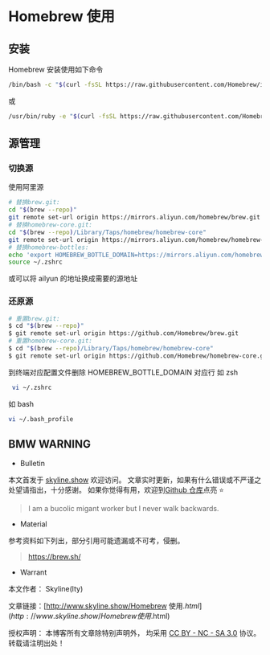 # Homebrew 使用

## 安装

Homebrew 安装使用如下命令

```sh
/bin/bash -c "$(curl -fsSL https://raw.githubusercontent.com/Homebrew/install/HEAD/install.sh)"
```

或

```sh
/usr/bin/ruby -e "$(curl -fsSL https://raw.githubusercontent.com/Homebrew/install/master/install)"
```

## 源管理

### 切换源

使用阿里源

```sh
# 替换brew.git:
cd "$(brew --repo)"
git remote set-url origin https://mirrors.aliyun.com/homebrew/brew.git
# 替换homebrew-core.git:
cd "$(brew --repo)/Library/Taps/homebrew/homebrew-core"
git remote set-url origin https://mirrors.aliyun.com/homebrew/homebrew-core.git
# 替换homebrew-bottles:
echo 'export HOMEBREW_BOTTLE_DOMAIN=https://mirrors.aliyun.com/homebrew/homebrew-bottles' >> ~/.zshrc
source ~/.zshrc

```

或可以将 ailyun 的地址换成需要的源地址

### 还原源

```sh
# 重置brew.git:
$ cd "$(brew --repo)"
$ git remote set-url origin https://github.com/Homebrew/brew.git
# 重置homebrew-core.git:
$ cd "$(brew --repo)/Library/Taps/homebrew/homebrew-core"
$ git remote set-url origin https://github.com/Homebrew/homebrew-core.git

```

到终端对应配置文件删除 HOMEBREW_BOTTLE_DOMAIN 对应行
如 zsh

```sh
 vi ~/.zshrc
```

如 bash

```sh
vi ~/.bash_profile
```

## BMW WARNING

- Bulletin

本文首发于 [skyline.show](http://www.skyline.show) 欢迎访问。
文章实时更新，如果有什么错误或不严谨之处望请指出，十分感谢。
如果你觉得有用，欢迎到[Github 仓库](https://github.com/skylinety/Blog)点亮 ⭐️

> I am a bucolic migant worker but I never walk backwards.

- Material

参考资料如下列出，部分引用可能遗漏或不可考，侵删。

> https://brew.sh/

- Warrant

本文作者： Skyline(lty)

文章链接：[http://www.skyline.show/Homebrew 使用$.html](http://www.skyline.show/Homebrew使用$.html)

授权声明： 本博客所有文章除特别声明外， 均采用 [CC BY - NC - SA 3.0](https://creativecommons.org/licenses/by-nc-sa/3.0/deed.zh) 协议。 转载请注明出处！
